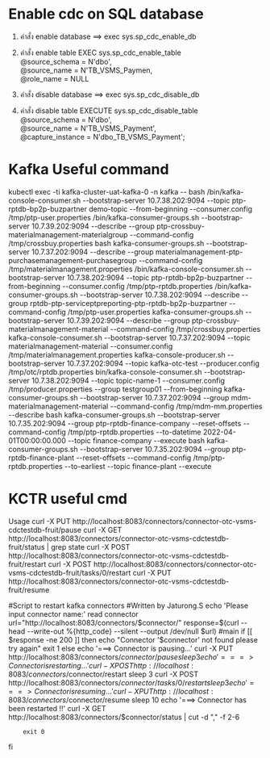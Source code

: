 # Enable cdc on SQL database
1. คำสั่ง enable database ==>  exec sys.sp_cdc_enable_db
2. คำสั่ง enable table
            EXEC sys.sp_cdc_enable_table  
            @source_schema = N'dbo',  
           @source_name   = N'TB_VSMS_Paymen,  
           @role_name     = NULL

3. คำสั่ง disable database ==> exec sys.sp_cdc_disable_db 
4. คำสั่ง disable table
EXECUTE sys.sp_cdc_disable_table   
    @source_schema = N'dbo',   
    @source_name = N'TB_VSMS_Payment',  
    @capture_instance = N'dbo_TB_VSMS_Payment'; 
    
# Kafka Useful command
kubectl exec -ti kafka-cluster-uat-kafka-0 -n kafka -- bash
/bin/kafka-console-consumer.sh --bootstrap-server 10.7.38.202:9094 --topic ptp-rptdb-bp2p-buzpartner demo-topic --from-beginning --consumer.config /tmp/ptp-user.properties
/bin/kafka-consumer-groups.sh --bootstrap-server 10.7.39.202:9094 --describe --group ptp-crossbuy-materialmanagement-materialgroup --command-config /tmp/crossbuy.properties
bash kafka-consumer-groups.sh --bootstrap-server 10.7.37.202:9094 --describe --group materialmanagement-ptp-purchasemanagement-purchasegroup --command-config /tmp/materialmanagement.properties
/bin/kafka-console-consumer.sh --bootstrap-server 10.7.38.202:9094 --topic ptp-rptdb-bp2p-buzpartner --from-beginning --consumer.config /tmp/ptp-rptdb.properties
/bin/kafka-consumer-groups.sh --bootstrap-server 10.7.38.202:9094 --describe --group rptdb-ptp-serviceptpreporting-ptp-rptdb-bp2p-buzpartner --command-config /tmp/ptp-user.properties
kafka-consumer-groups.sh --bootstrap-server 10.7.39.202:9094 --describe --group ptp-crossbuy-materialmanagement-material --command-config /tmp/crossbuy.properties
kafka-console-consumer.sh --bootstrap-server 10.7.37.202:9094 --topic materialmanagement-material --consumer.config /tmp/materialmanagement.properties
kafka-console-producer.sh --bootstrap-server 10.7.37.202:9094 --topic kafka-otc-test --producer.config /tmp/otc/rptdb.properties
bin/kafka-console-consumer.sh --bootstrap-server 10.7.38.202:9094 --topic topic-name-1 --consumer.config /tmp/producer.properties --group testgroup01 --from-beginning
kafka-consumer-groups.sh --bootstrap-server 10.7.37.202:9094 --group mdm-materialmanagement-material --command-config /tmp/mdm-mm.properties --describe
bash kafka-consumer-groups.sh --bootstrap-server 10.7.35.202:9094 --group ptp-rptdb-finance-company --reset-offsets --command-config /tmp/ptp-rptdb.properties --to-datetime 2022-04-01T00:00:00.000 --topic finance-company --execute
bash kafka-consumer-groups.sh --bootstrap-server 10.7.35.202:9094 --group ptp-rptdb-finance-plant --reset-offsets --command-config /tmp/ptp-rptdb.properties --to-earliest --topic finance-plant --execute

# KCTR useful cmd
Usage
curl -X PUT http://localhost:8083/connectors/connector-otc-vsms-cdctestdb-fruit/pause
curl -X GET http://localhost:8083/connectors/connector-otc-vsms-cdctestdb-fruit/status | grep state
curl -X POST http://localhost:8083/connectors/connector-otc-vsms-cdctestdb-fruit/restart
curl -X POST http://localhost:8083/connectors/connector-otc-vsms-cdctestdb-fruit/tasks/0/restart
curl -X PUT http://localhost:8083/connectors/connector-otc-vsms-cdctestdb-fruit/resume


#Script to restart kafka connectors
#Written by Jaturong.S
echo 'Please input connector name:'
read connector
url="http://localhost:8083/connectors/$connector/"
response=$(curl --head --write-out %{http_code} --silent --output /dev/null $url)
#main
if [[ $response -ne 200 ]]
then
        echo "Connector '$connector' not found please try again"
        exit 1
else
        echo '===> Connector is pausing...'
        curl -X PUT http://localhost:8083/connectors/$connector/pause
        sleep 3
        echo '===> Connector is restarting...'
        curl -X POST http://localhost:8083/connectors/$connector/restart
        sleep 3
        curl -X POST http://localhost:8083/connectors/$connector/tasks/0/restart
        sleep 3
        echo '===> Connector is resuming...'
        curl -X PUT http://localhost:8083/connectors/$connector/resume
        sleep 10
        echo '===> Connector has been restarted !!'
        curl -X GET http://localhost:8083/connectors/$connector/status | cut -d "," -f 2-6

        exit 0
fi


    

